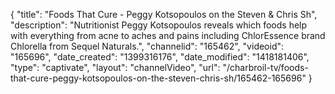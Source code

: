 {
    "title": "Foods That Cure - Peggy Kotsopoulos on the Steven & Chris Sh",
    "description": "Nutritionist Peggy Kotsopoulos reveals which foods help with everything from acne to aches and pains including ChlorEssence brand Chlorella from Sequel Naturals.",
    "channelid": "165462",
    "videoid": "165696",
    "date_created": "1399316176",
    "date_modified": "1418181406",
    "type": "captivate",
    "layout": "channelVideo",
    "url": "\/charbroil-tv\/foods-that-cure-peggy-kotsopoulos-on-the-steven-chris-sh\/165462-165696"
}